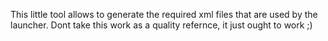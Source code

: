 This little tool allows to generate the required xml files that are used by the launcher.
Dont take this work as a quality refernce, it just ought to work ;)
